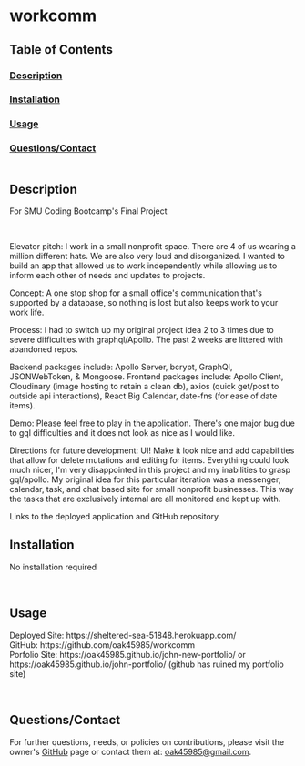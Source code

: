# workcomm

## Table of Contents
### [Description](#des)
### [Installation](#ins)
### [Usage](#use)
### [Questions/Contact](#que)<br><br>

## <a name="des">Description</a>
<p> For SMU Coding Bootcamp's Final Project </p><br>
<p> Elevator pitch: I work in a small nonprofit space. There are 4 of us wearing a million different hats. We are also very loud and disorganized. I wanted to build an app that allowed us to work independently while allowing us to inform each other of needs and updates to projects.

Concept: A one stop shop for a small office's communication that's supported by a database, so nothing is lost but also keeps work to your work life.

Process: I had to switch up my original project idea 2 to 3 times due to severe difficulties with graphql/Apollo. The past 2 weeks are littered with abandoned repos.

Backend packages include: Apollo Server, bcrypt, GraphQl, JSONWebToken, & Mongoose.
Frontend packages include: Apollo Client, Cloudinary (image hosting to retain a clean db), axios (quick get/post to outside api interactions), React Big Calendar, date-fns (for ease of date items).

Demo: Please feel free to play in the application. There's one major bug due to gql difficulties and it does not look as nice as I would like.

Directions for future development: UI! Make it look nice and add capabilities that allow for delete mutations and editing for items. Everything could look much nicer, I'm very disappointed in this project and my inabilities to grasp gql/apollo. My original idea for this particular iteration was a messenger, calendar, task, and chat based site for small nonprofit businesses. This way the tasks that are exclusively internal are all monitored and kept up with.

Links to the deployed application and GitHub repository.

 </p>


## <a name="ins">Installation</a>
<p> No installation required </p><br>


## <a name="use">Usage</a>
<p>Deployed Site: https://sheltered-sea-51848.herokuapp.com/<br>
GitHub: https://github.com/oak45985/workcomm <br>
Porfolio Site: https://oak45985.github.io/john-new-portfolio/ or https://oak45985.github.io/john-portfolio/ (github has ruined my portfolio site)</p><br>



## <a name="que">Questions/Contact</a>
<p> For further questions, needs, or policies on contributions, please visit the owner's <a href="https://github.com/oak45985">GitHub</a> page or contact them at: <a href="mailto:oak45985@gmail.com">oak45985@gmail.com</a>.</p>